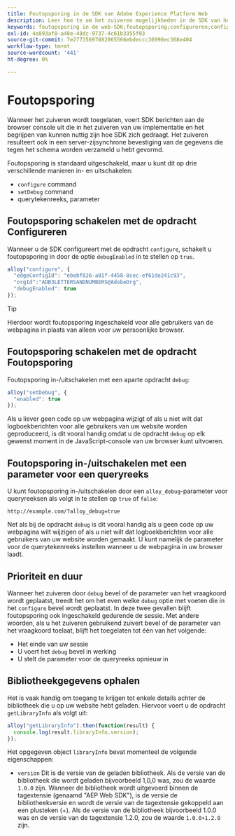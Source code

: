 ```yaml
---
title: Foutopsporing in de SDK van Adobe Experience Platform Web
description: Leer hoe te om het zuiveren mogelijkheden in de SDK van het Web van het Experience Platform van een knevel te voorzien.
keywords: foutopsporing in de web-SDK;foutopsporing;configureren;configureren, opdracht;foutopsporing, opdracht;edgeConfigId;setDebug;debugEnabled;debug;
exl-id: 4e893af8-a48e-48dc-9737-4c61b3355f03
source-git-commit: 7e27735697882065566ebdeccc36998ec368e404
workflow-type: tm+mt
source-wordcount: '441'
ht-degree: 0%

---
```


# Foutopsporing

Wanneer het zuiveren wordt toegelaten, voert SDK berichten aan de browser console uit die in het zuiveren van uw implementatie en het begrijpen van kunnen nuttig zijn hoe SDK zich gedraagt. Het zuiveren resulteert ook in een server-zijsynchrone bevestiging van de gegevens die tegen het schema worden verzameld u hebt gevormd.

Foutopsporing is standaard uitgeschakeld, maar u kunt dit op drie verschillende manieren in- en uitschakelen:

* `configure` command
* `setDebug` command
* querytekenreeks, parameter

## Foutopsporing schakelen met de opdracht Configureren

Wanneer u de SDK configureert met de opdracht `configure`, schakelt u foutopsporing in door de optie `debugEnabled` in te stellen op `true`.

```javascript
alloy("configure", {
  "edgeConfigId": "ebebf826-a01f-4458-8cec-ef61de241c93",
  "orgId":"ADB3LETTERSANDNUMBERS@AdobeOrg",
  "debugEnabled": true
});
```

>[!TIP]
>
>Hierdoor wordt foutopsporing ingeschakeld voor alle gebruikers van de webpagina in plaats van alleen voor uw persoonlijke browser.

## Foutopsporing schakelen met de opdracht Foutopsporing

Foutopsporing in-/uitschakelen met een aparte opdracht `debug`:

```javascript
alloy("setDebug", {
  "enabled": true
});
```

Als u liever geen code op uw webpagina wijzigt of als u niet wilt dat logboekberichten voor alle gebruikers van uw website worden geproduceerd, is dit vooral handig omdat u de opdracht `debug` op elk gewenst moment in de JavaScript-console van uw browser kunt uitvoeren.

## Foutopsporing in-/uitschakelen met een parameter voor een queryreeks

U kunt foutopsporing in-/uitschakelen door een `alloy_debug`-parameter voor queryreeksen als volgt in te stellen op `true` of `false`:

```HTTP
http://example.com/?alloy_debug=true
```

Net als bij de opdracht `debug` is dit vooral handig als u geen code op uw webpagina wilt wijzigen of als u niet wilt dat logboekberichten voor alle gebruikers van uw website worden gemaakt. U kunt namelijk de parameter voor de querytekenreeks instellen wanneer u de webpagina in uw browser laadt.

## Prioriteit en duur

Wanneer het zuiveren door `debug` bevel of de parameter van het vraagkoord wordt geplaatst, treedt het om het even welke `debug` optie met voeten die in het `configure` bevel wordt geplaatst. In deze twee gevallen blijft foutopsporing ook ingeschakeld gedurende de sessie. Met andere woorden, als u het zuiveren gebruikend zuivert bevel of de parameter van het vraagkoord toelaat, blijft het toegelaten tot één van het volgende:

* Het einde van uw sessie
* U voert het `debug` bevel in werking
* U stelt de parameter voor de queryreeks opnieuw in

## Bibliotheekgegevens ophalen

Het is vaak handig om toegang te krijgen tot enkele details achter de bibliotheek die u op uw website hebt geladen. Hiervoor voert u de opdracht `getLibraryInfo` als volgt uit:

```js
alloy("getLibraryInfo").then(function(result) {
  console.log(result.libraryInfo.version);
});
```

Het opgegeven object `libraryInfo` bevat momenteel de volgende eigenschappen:

* `version` Dit is de versie van de geladen bibliotheek. Als de versie van de bibliotheek die wordt geladen bijvoorbeeld 1,0,0 was, zou de waarde `1.0.0` zijn. Wanneer de bibliotheek wordt uitgevoerd binnen de tagextensie (genaamd &quot;AEP Web SDK&quot;), is de versie de bibliotheekversie en wordt de versie van de tagextensie gekoppeld aan een plusteken (+). Als de versie van de bibliotheek bijvoorbeeld 1.0.0 was en de versie van de tagextensie 1.2.0, zou de waarde `1.0.0+1.2.0` zijn.
